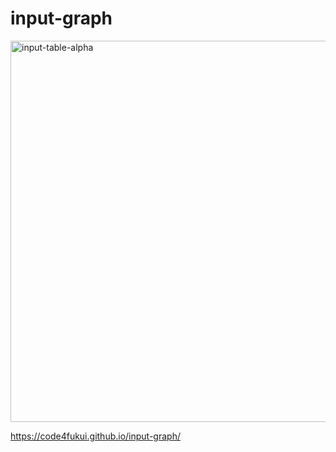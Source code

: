 # input-graph

<img width="610" alt="input-table-alpha" src="https://user-images.githubusercontent.com/1715217/124338912-6a290900-dbe5-11eb-8377-f50bcda18f87.png">

https://code4fukui.github.io/input-graph/

